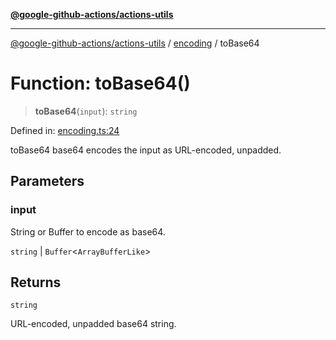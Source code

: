 [**@google-github-actions/actions-utils**](../../README.md)

***

[@google-github-actions/actions-utils](../../modules.md) / [encoding](../README.md) / toBase64

# Function: toBase64()

> **toBase64**(`input`): `string`

Defined in: [encoding.ts:24](https://github.com/google-github-actions/actions-utils/blob/main/src/encoding.ts#L24)

toBase64 base64 encodes the input as URL-encoded, unpadded.

## Parameters

### input

String or Buffer to encode as base64.

`string` | `Buffer`\<`ArrayBufferLike`\>

## Returns

`string`

URL-encoded, unpadded base64 string.
